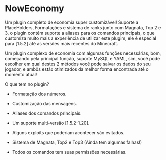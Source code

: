 # NowEconomy
Um plugin completo de economia super customizável! Suporte a PlaceHolders, Formatações e sistema de ranks junto com Magnata, Top 2 e 3, o plugin contém suporte a aliases para os comandos principais, o que customiza muito mais a experiência de utilizar este plugim, ele é especial para [1.5.2] até as versões mais recentes do Minecraft.

Um plugin complexo de economia com algumas funções necessárias, bom, começando pela principal função, suporte MySQL e YAML, sim, você pode escolher em qual destes 2 métodos você pode salvar os dados do seu jogador, e ambôs estão otimizados da melhor forma encontrada até o momento atual!

O que tem no plugin?
- Formatação dos números.
- Customização das mensagens.
- Aliases dos comandos principais.
- Um suporte multi-versão [1.5.2-1.20].

- Alguns exploits que poderiam acontecer são evitados.
- Sistema de Magnata, Top2 e Top3 (Ainda tem algumas falhas!)
- Todos os comandos tem suas permissões necessárias.
